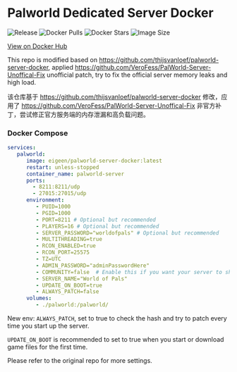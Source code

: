 # Palworld Dedicated Server Docker

![Release](https://img.shields.io/github/v/release/eigeen/palworld-server-docker)
![Docker Pulls](https://img.shields.io/docker/pulls/eigeen/palworld-server-docker)
![Docker Stars](https://img.shields.io/docker/stars/eigeen/palworld-server-docker)
![Image Size](https://img.shields.io/docker/image-size/eigeen/palworld-server-docker/latest)

[View on Docker Hub](https://hub.docker.com/r/eigeen/palworld-server-docker)

This repo is modified based on https://github.com/thijsvanloef/palworld-server-docker, applied https://github.com/VeroFess/PalWorld-Server-Unoffical-Fix unofficial patch, try to fix the official server memory leaks and high load.

该仓库基于 https://github.com/thijsvanloef/palworld-server-docker 修改，应用了 https://github.com/VeroFess/PalWorld-Server-Unoffical-Fix 非官方补丁，尝试修正官方服务端的内存泄漏和高负载问题。

### Docker Compose

```yml
services:
   palworld:
      image: eigeen/palworld-server-docker:latest
      restart: unless-stopped
      container_name: palworld-server
      ports:
        - 8211:8211/udp
        - 27015:27015/udp
      environment:
         - PUID=1000
         - PGID=1000
         - PORT=8211 # Optional but recommended
         - PLAYERS=16 # Optional but recommended
         - SERVER_PASSWORD="worldofpals" # Optional but recommended
         - MULTITHREADING=true
         - RCON_ENABLED=true
         - RCON_PORT=25575
         - TZ=UTC
         - ADMIN_PASSWORD="adminPasswordHere"
         - COMMUNITY=false  # Enable this if you want your server to show up in the community servers tab, USE WITH SERVER_PASSWORD!
         - SERVER_NAME="World of Pals"
         - UPDATE_ON_BOOT=true
         - ALWAYS_PATCH=false
      volumes:
         - ./palworld:/palworld/
```

New env: `ALWAYS_PATCH`, set to true to check the hash and try to patch every time you start up the server.

`UPDATE_ON_BOOT` is recommended to set to true when you start or download game files for the first time.

Please refer to the original repo for more settings.